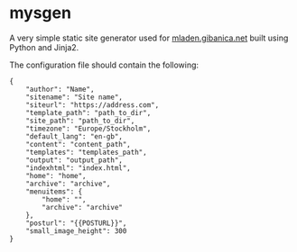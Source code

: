 # mysgen
A very simple static site generator used for [mladen.gibanica.net](https://mladen.gibanica.net) built using Python and Jinja2.

The configuration file should contain the following:
```
{
    "author": "Name",
    "sitename": "Site name",
    "siteurl": "https://address.com",
    "template_path": "path_to_dir",
    "site_path": "path_to_dir",
    "timezone": "Europe/Stockholm",
    "default_lang": "en-gb",
    "content": "content_path",
    "templates": "templates_path",
    "output": "output_path",
    "indexhtml": "index.html",
    "home": "home",
    "archive": "archive",
    "menuitems": {
        "home": "",
        "archive": "archive"
    },
    "posturl": "{{POSTURL}}",
    "small_image_height": 300
}
```